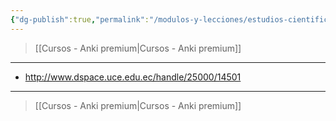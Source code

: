```yaml
---
{"dg-publish":true,"permalink":"/modulos-y-lecciones/estudios-cientificos-sobre-anki/","noteIcon":""}
---
```



> [[Cursos - Anki premium\|Cursos - Anki premium]]

---

- http://www.dspace.uce.edu.ec/handle/25000/14501


---

> [[Cursos - Anki premium\|Cursos - Anki premium]]